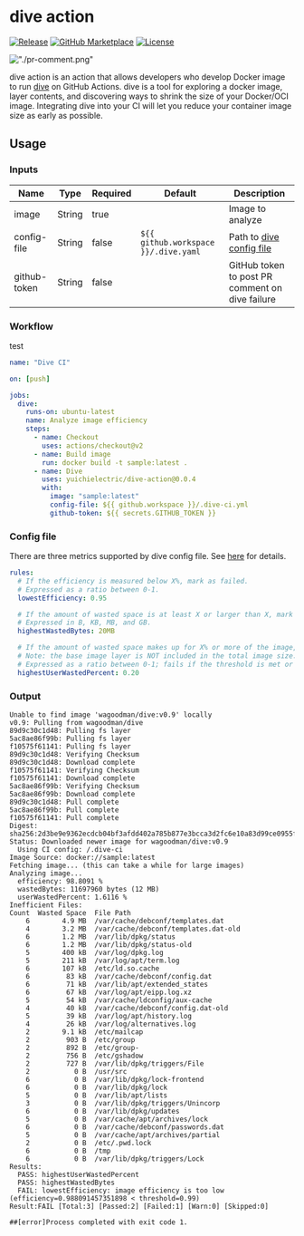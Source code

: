 # dive action

[![Release][release-badge]][release]
[![GitHub Marketplace][marketplace-badge]][marketplace]
[![License][license-badge]][license]

!["./pr-comment.png"](pr-comment.png)


dive action is an action that allows developers who develop Docker image to run [dive](https://github.com/wagoodman/dive) on GitHub Actions. dive is a tool for exploring a docker image, layer contents, and discovering ways to shrink the size of your Docker/OCI image. Integrating dive into your CI will let you reduce your container image size as early as possible.

## **Usage**

### Inputs

| Name         | Type   | Required | Default                              | Description                                                                  |
| ------------ | ------ | -------- | ------------------------------------ | ---------------------------------------------------------------------------- |
| image        | String | true     |                                      | Image to analyze                                                             |
| config-file  | String | false    | `${{ github.workspace }}/.dive.yaml` | Path to [dive config file](https://github.com/wagoodman/dive#ci-integration) |
| github-token | String | false    |                                      | GitHub token to post PR comment on dive failure                              |

### Workflow

test

```yaml
name: "Dive CI"

on: [push]

jobs:
  dive:
    runs-on: ubuntu-latest
    name: Analyze image efficiency
    steps:
      - name: Checkout
        uses: actions/checkout@v2
      - name: Build image
        run: docker build -t sample:latest .
      - name: Dive
        uses: yuichielectric/dive-action@0.0.4
        with:
          image: "sample:latest"
          config-file: ${{ github.workspace }}/.dive-ci.yml
          github-token: ${{ secrets.GITHUB_TOKEN }}
```

### Config file

There are three metrics supported by dive config file. See [here](https://github.com/wagoodman/dive#ci-integration) for details.

```yaml
rules:
  # If the efficiency is measured below X%, mark as failed.
  # Expressed as a ratio between 0-1.
  lowestEfficiency: 0.95

  # If the amount of wasted space is at least X or larger than X, mark as failed.
  # Expressed in B, KB, MB, and GB.
  highestWastedBytes: 20MB

  # If the amount of wasted space makes up for X% or more of the image, mark as failed.
  # Note: the base image layer is NOT included in the total image size.
  # Expressed as a ratio between 0-1; fails if the threshold is met or crossed.
  highestUserWastedPercent: 0.20
```

### Output

```
Unable to find image 'wagoodman/dive:v0.9' locally
v0.9: Pulling from wagoodman/dive
89d9c30c1d48: Pulling fs layer
5ac8ae86f99b: Pulling fs layer
f10575f61141: Pulling fs layer
89d9c30c1d48: Verifying Checksum
89d9c30c1d48: Download complete
f10575f61141: Verifying Checksum
f10575f61141: Download complete
5ac8ae86f99b: Verifying Checksum
5ac8ae86f99b: Download complete
89d9c30c1d48: Pull complete
5ac8ae86f99b: Pull complete
f10575f61141: Pull complete
Digest: sha256:2d3be9e9362ecdcb04bf3afdd402a785b877e3bcca3d2fc6e10a83d99ce0955f
Status: Downloaded newer image for wagoodman/dive:v0.9
  Using CI config: /.dive-ci
Image Source: docker://sample:latest
Fetching image... (this can take a while for large images)
Analyzing image...
  efficiency: 98.8091 %
  wastedBytes: 11697960 bytes (12 MB)
  userWastedPercent: 1.6116 %
Inefficient Files:
Count  Wasted Space  File Path
    6        4.9 MB  /var/cache/debconf/templates.dat
    4        3.2 MB  /var/cache/debconf/templates.dat-old
    6        1.2 MB  /var/lib/dpkg/status
    6        1.2 MB  /var/lib/dpkg/status-old
    5        400 kB  /var/log/dpkg.log
    5        211 kB  /var/log/apt/term.log
    6        107 kB  /etc/ld.so.cache
    6         83 kB  /var/cache/debconf/config.dat
    6         71 kB  /var/lib/apt/extended_states
    6         67 kB  /var/log/apt/eipp.log.xz
    5         54 kB  /var/cache/ldconfig/aux-cache
    4         40 kB  /var/cache/debconf/config.dat-old
    5         39 kB  /var/log/apt/history.log
    4         26 kB  /var/log/alternatives.log
    2        9.1 kB  /etc/mailcap
    2         903 B  /etc/group
    2         892 B  /etc/group-
    2         756 B  /etc/gshadow
    2         727 B  /var/lib/dpkg/triggers/File
    2           0 B  /usr/src
    6           0 B  /var/lib/dpkg/lock-frontend
    6           0 B  /var/lib/dpkg/lock
    5           0 B  /var/lib/apt/lists
    3           0 B  /var/lib/dpkg/triggers/Unincorp
    6           0 B  /var/lib/dpkg/updates
    5           0 B  /var/cache/apt/archives/lock
    6           0 B  /var/cache/debconf/passwords.dat
    5           0 B  /var/cache/apt/archives/partial
    2           0 B  /etc/.pwd.lock
    6           0 B  /tmp
    6           0 B  /var/lib/dpkg/triggers/Lock
Results:
  PASS: highestUserWastedPercent
  PASS: highestWastedBytes
  FAIL: lowestEfficiency: image efficiency is too low (efficiency=0.988091457351898 < threshold=0.99)
Result:FAIL [Total:3] [Passed:2] [Failed:1] [Warn:0] [Skipped:0]

##[error]Process completed with exit code 1.
```

[release]: https://github.com/yuichielectric/dive-action/releases/latest
[release-badge]: https://img.shields.io/github/release/yuichielectric/dive-action.svg?logo=github&color=green
[marketplace]: https://github.com/marketplace/actions/dive-action
[marketplace-badge]: https://img.shields.io/badge/marketplace-dive--action-green?logo=github
[license]: https://github.com/yuichielectric/dive-action/blob/master/LICENSE
[license-badge]: https://img.shields.io/github/license/yuichielectric/dive-action.svg
